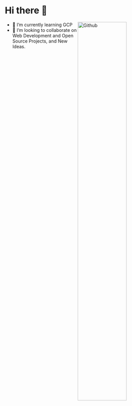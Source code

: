 # Hi there 👋

<img width="55%" align="right" alt="Github" src="https://github.githubassets.com/assets/profile-first-pr-dark-bc160471dcac.svg" />

- 🌱 I’m currently learning GCP
- 👯 I’m looking to collaborate on Web Development and Open Source Projects, and New Ideas.
